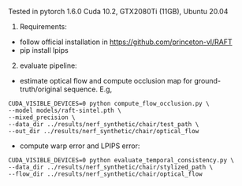 
Tested in pytorch 1.6.0 Cuda 10.2, GTX2080Ti (11GB), Ubuntu 20.04

1. Requirements:
- follow official installation in https://github.com/princeton-vl/RAFT
- pip install lpips

2. evaluate pipeline:
- estimate optical flow and compute occlusion map for ground-truth/original sequence. E.g,
```
CUDA_VISIBLE_DEVICES=0 python compute_flow_occlusion.py \
--model models/raft-sintel.pth \
--mixed_precision \
--data_dir ../results/nerf_synthetic/chair/test_path \
--out_dir ../results/nerf_synthetic/chair/optical_flow 
```
- compute warp error and LPIPS error:
```
CUDA_VISIBLE_DEVICES=0 python evaluate_temporal_consistency.py \
--data_dir ../results/nerf_synthetic/chair/stylized_path \
--flow_dir ../results/nerf_synthetic/chair/optical_flow 
```

